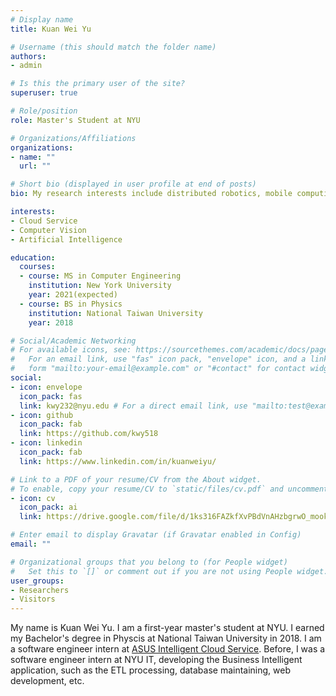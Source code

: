 ```yaml
---
# Display name
title: Kuan Wei Yu

# Username (this should match the folder name)
authors:
- admin

# Is this the primary user of the site?
superuser: true

# Role/position
role: Master's Student at NYU

# Organizations/Affiliations
organizations:
- name: ""
  url: ""

# Short bio (displayed in user profile at end of posts)
bio: My research interests include distributed robotics, mobile computing and programmable matter.

interests:
- Cloud Service
- Computer Vision
- Artificial Intelligence

education:
  courses:
  - course: MS in Computer Engineering
    institution: New York University
    year: 2021(expected)
  - course: BS in Physics
    institution: National Taiwan University
    year: 2018

# Social/Academic Networking
# For available icons, see: https://sourcethemes.com/academic/docs/page-builder/#icons
#   For an email link, use "fas" icon pack, "envelope" icon, and a link in the
#   form "mailto:your-email@example.com" or "#contact" for contact widget.
social:
- icon: envelope
  icon_pack: fas
  link: kwy232@nyu.edu # For a direct email link, use "mailto:test@example.org".
- icon: github
  icon_pack: fab
  link: https://github.com/kwy518
- icon: linkedin
  icon_pack: fab
  link: https://www.linkedin.com/in/kuanweiyu/

# Link to a PDF of your resume/CV from the About widget.
# To enable, copy your resume/CV to `static/files/cv.pdf` and uncomment the lines below.
- icon: cv
  icon_pack: ai
  link: https://drive.google.com/file/d/1ks316FAZkfXvPBdVnAHzbgrwO_mookW3/view?usp=sharing

# Enter email to display Gravatar (if Gravatar enabled in Config)
email: ""

# Organizational groups that you belong to (for People widget)
#   Set this to `[]` or comment out if you are not using People widget.
user_groups:
- Researchers
- Visitors
---
```


My name is Kuan Wei Yu. I am a first-year master's student at NYU. I earned my Bachelor's degree in Physcis at National Taiwan University in 2018. I am a software engineer intern at [ASUS Intelligent Cloud Service](https://aics.asus.com/). Before, I was a software engineer intern at NYU IT, developing the Business Intelligent application, such as the ETL processing, database maintaining, web development, etc.